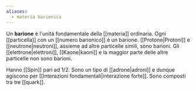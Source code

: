 ```yaml
---
aliases:
  - materia barionica
---
```

Un **barione** è l'unità fondamentale della [[materia]] ordinaria. Ogni [[particella]] con un [[numero barionico]] è un barione. [[Protone|Protoni]] e [[neutrone|neutroni]], assieme ad altre particelle simili, sono barioni. Gli [[elettrone|elettroni]], [[Kaone|kaoni]] e la maggior parte delle altre particelle non sono barioni.

Hanno [[Spin]] pari ad $1/2$. Sono un tipo di [[adrone|adroni]] e dunque agiscono per [[Interazioni fondamentali|interazione forte]]. Sono composti tra tre [[quark]].